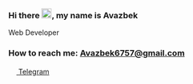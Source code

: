 ### Hi there <img src="https://media.giphy.com/media/hvRJCLFzcasrR4ia7z/giphy.gif" width="20px">, my name is Avazbek
Web Developer <br>
<h3>How to reach me:
  <a href = "mailto: Avazbek6757@gmail.com"> Avazbek6757@gmail.com </a>
</h3>
<a href="https://t.me/abdisalomov">
  <img src="https://cdn-icons-png.flaticon.com/512/3536/3536661.png" width="16px">
  Telegram
</a>
